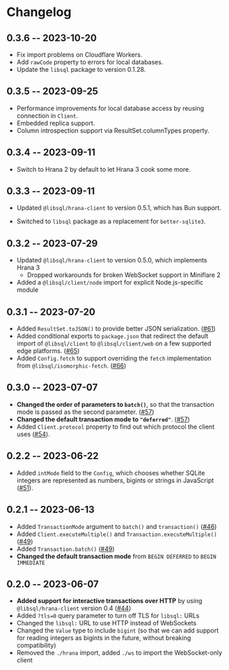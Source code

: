 # Changelog

## 0.3.6 -- 2023-10-20

* Fix import problems on Cloudflare Workers.
* Add `rawCode` property to errors for local databases.
* Update the `libsql` package to version 0.1.28.

## 0.3.5 -- 2023-09-25

* Performance improvements for local database access by reusing connection in `Client`.
* Embedded replica support.
* Column introspection support via ResultSet.columnTypes property.

## 0.3.4 -- 2023-09-11

- Switch to Hrana 2 by default to let Hrana 3 cook some more.

## 0.3.3 -- 2023-09-11

- Updated `@libsql/hrana-client` to version 0.5.1, which has Bun support.

- Switched to `libsql` package as a replacement for `better-sqlite3`.

## 0.3.2 -- 2023-07-29

- Updated `@libsql/hrana-client` to version 0.5.0, which implements Hrana 3
    - Dropped workarounds for broken WebSocket support in Miniflare 2
- Added a `@libsql/client/node` import for explicit Node.js-specific module

## 0.3.1 -- 2023-07-20

- Added `ResultSet.toJSON()` to provide better JSON serialization. ([#61](https://github.com/libsql/libsql-client-ts/pull/61))
- Added conditional exports to `package.json` that redirect the default import of `@libsql/client` to `@libsql/client/web` on a few supported edge platforms. ([#65](https://github.com/libsql/libsql-client-ts/pull/65))
- Added `Config.fetch` to support overriding the `fetch` implementation from `@libsql/isomorphic-fetch`. ([#66](https://github.com/libsql/libsql-client-ts/pull/66))

## 0.3.0 -- 2023-07-07

- **Changed the order of parameters to `batch()`**, so that the transaction mode is passed as the second parameter. ([#57](https://github.com/libsql/libsql-client-ts/pull/57))
- **Changed the default transaction mode to `"deferred"`**. ([#57](https://github.com/libsql/libsql-client-ts/pull/57))
- Added `Client.protocol` property to find out which protocol the client uses ([#54](https://github.com/libsql/libsql-client-ts/pull/54)).

## 0.2.2 -- 2023-06-22

- Added `intMode` field to the `Config`, which chooses whether SQLite integers are represented as numbers, bigints or strings in JavaScript ([#51](https://github.com/libsql/libsql-client-ts/pull/51)).

## 0.2.1 -- 2023-06-13

- Added `TransactionMode` argument to `batch()` and `transaction()` ([#46](https://github.com/libsql/libsql-client-ts/pull/46))
- Added `Client.executeMultiple()` and `Transaction.executeMultiple()` ([#49](https://github.com/libsql/libsql-client-ts/pull/49))
- Added `Transaction.batch()` ([#49](https://github.com/libsql/libsql-client-ts/pull/49))
- **Changed the default transaction mode** from `BEGIN DEFERRED` to `BEGIN IMMEDIATE`

## 0.2.0 -- 2023-06-07

- **Added support for interactive transactions over HTTP** by using `@libsql/hrana-client` version 0.4 ([#44](https://github.com/libsql/libsql-client-ts/pull/44))
- Added `?tls=0` query parameter to turn off TLS for `libsql:` URLs
- Changed the `libsql:` URL to use HTTP instead of WebSockets
- Changed the `Value` type to include `bigint` (so that we can add support for reading integers as bigints in the future, without breaking compatibility)
- Removed the `./hrana` import, added `./ws` to import the WebSocket-only client
